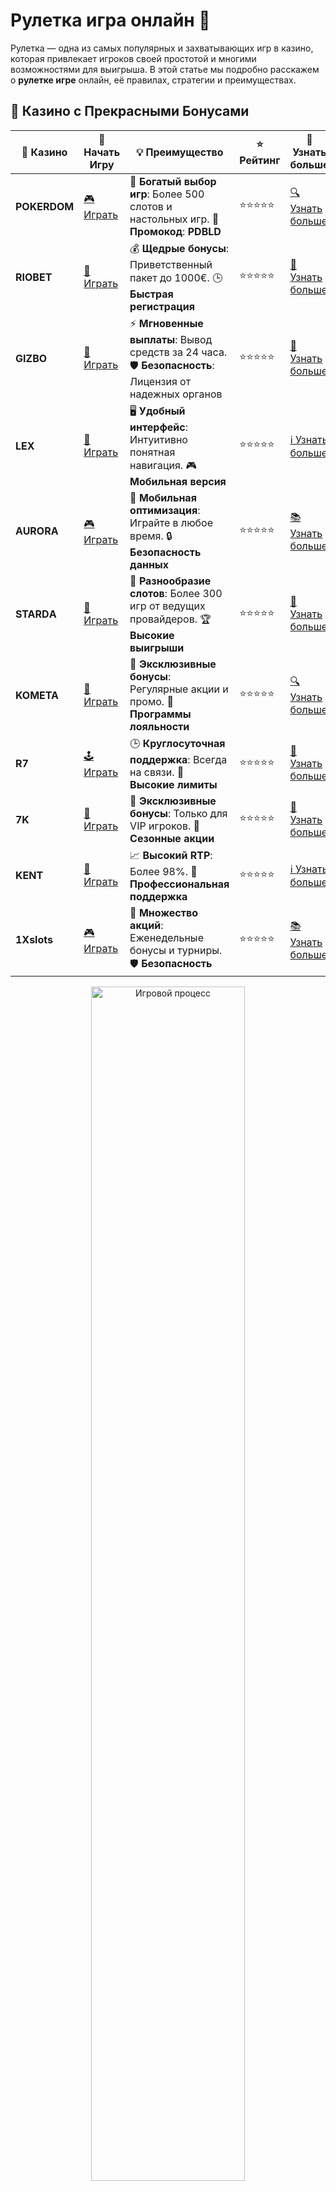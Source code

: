 # Рулетка игра онлайн 🎰

Рулетка — одна из самых популярных и захватывающих игр в казино, которая привлекает игроков своей простотой и многими возможностями для выигрыша. В этой статье мы подробно расскажем о **рулетке игре** онлайн, её правилах, стратегии и преимуществах.

## 🌟 Казино с Прекрасными Бонусами

| 🎲 **Казино** | 🔗 **Начать Игру** | 💡 **Преимущество** | ⭐ **Рейтинг** | 🔗 **Узнать больше** |
|--------------|---------------------|---------------------|----------------|----------------------|
| **POKERDOM**  | [🎮 Играть](https://brandplay.link/4k77v2yx) | 🎉 **Богатый выбор игр**: Более 500 слотов и настольных игр. 🎁 **Промокод**: **PDBLD** | ⭐⭐⭐⭐⭐ | [🔍 Узнать больше](https://brandplay.link/4k77v2yx) |
| **RIOBET**    | [🎰 Играть](https://brandplay.link/7xBLTPyj) | 💰 **Щедрые бонусы**: Приветственный пакет до 1000€. 🕒 **Быстрая регистрация** | ⭐⭐⭐⭐⭐ | [📖 Узнать больше](https://brandplay.link/7xBLTPyj) |
| **GIZBO**     | [🎲 Играть](https://brandplay.link/bprXw4YV) | ⚡ **Мгновенные выплаты**: Вывод средств за 24 часа. 🛡️ **Безопасность**: Лицензия от надежных органов | ⭐⭐⭐⭐⭐ | [📝 Узнать больше](https://brandplay.link/bprXw4YV) |
| **LEX**       | [🤑 Играть](https://brandplay.link/zW4hdDFV) | 🖥️ **Удобный интерфейс**: Интуитивно понятная навигация. 🎮 **Мобильная версия** | ⭐⭐⭐⭐⭐ | [ℹ️ Узнать больше](https://brandplay.link/zW4hdDFV) |
| **AURORA**    | [🎮 Играть](https://10trafic-stat2.com/click/668546556bcc6313411604bd/6766/13032/subaccount) | 📱 **Мобильная оптимизация**: Играйте в любое время. 🔒 **Безопасность данных** | ⭐⭐⭐⭐⭐ | [📚 Узнать больше](https://10trafic-stat2.com/click/668546556bcc6313411604bd/6766/13032/subaccount) |
| **STARDА**    | [🎯 Играть](https://brandplay.link/fB7xwRFL) | 🎰 **Разнообразие слотов**: Более 300 игр от ведущих провайдеров. 🏆 **Высокие выигрыши** | ⭐⭐⭐⭐⭐ | [🔎 Узнать больше](https://brandplay.link/fB7xwRFL) |
| **KOMETA**    | [🎰 Играть](https://brandplay.link/8ZymQJV8) | 🎁 **Эксклюзивные бонусы**: Регулярные акции и промо. 🔄 **Программы лояльности** | ⭐⭐⭐⭐⭐ | [🔍 Узнать больше](https://brandplay.link/8ZymQJV8) |
| **R7**        | [🕹️ Играть](https://brandplay.link/bMd3Yjsw) | 🕒 **Круглосуточная поддержка**: Всегда на связи. 💸 **Высокие лимиты** | ⭐⭐⭐⭐⭐ | [📖 Узнать больше](https://brandplay.link/bMd3Yjsw) |
| **7K**        | [🎲 Играть](https://brandplay.link/BvQyFShp) | 🌟 **Эксклюзивные бонусы**: Только для VIP игроков. 🎉 **Сезонные акции** | ⭐⭐⭐⭐⭐ | [📝 Узнать больше](https://brandplay.link/BvQyFShp) |
| **KENT**      | [🤑 Играть](https://brandplay.link/Fv2WP3js) | 📈 **Высокий RTP**: Более 98%. 💼 **Профессиональная поддержка** | ⭐⭐⭐⭐⭐ | [ℹ️ Узнать больше](https://brandplay.link/Fv2WP3js) |
| **1Xslots**   | [🎮 Играть](https://brandplay.link/hSB1khtr) | 🎉 **Множество акций**: Еженедельные бонусы и турниры. 🛡️ **Безопасность** | ⭐⭐⭐⭐⭐ | [📚 Узнать больше](https://brandplay.link/hSB1khtr) |

<div align="center"> <img src="https://i.pinimg.com/originals/1d/b3/25/1db325483acbe642c6d4e6fdd73a4988.gif" alt="Игровой процесс" width="70%"> </div>
---

## 🚀 Быстрые Выигрыши и Поддержка

| 🎲 **Казино** | 🔗 **Начать Игру** | 💡 **Преимущество** | ⭐ **Рейтинг** | 🔗 **Узнать больше** |
|--------------|---------------------|---------------------|----------------|----------------------|
| **GAMA**      | [🎯 Играть](https://brandplay.link/j6NMKsDz) | 🔍 **Интуитивный интерфейс**: Легкость использования. 🏅 **Престижные турниры** | ⭐⭐⭐⭐☆ | [🔎 Узнать больше](https://brandplay.link/j6NMKsDz) |
| **ONION**     | [🎰 Играть](https://brandplay.link/zBGRVpQ9) | 🤑 **Низкие ставки**: Идеально для начинающих. 🔄 **Быстрые выводы** | ⭐⭐⭐⭐☆ | [🔍 Узнать больше](https://brandplay.link/zBGRVpQ9) |
| **ЧЕМПИОН**   | [🕹️ Играть](https://temon-gter.cfd/go/lRq?p80412p304504pcc44t17455) | 🏅 **Лояльная программа**: Награды за активность. 🎁 **Ежемесячные бонусы** | ⭐⭐⭐⭐☆ | [📖 Узнать больше](https://temon-gter.cfd/go/lRq?p80412p304504pcc44t17455) |
| **VAVADA**    | [🎲 Играть](https://vavadapartner.pro/?promo=ea5c9275-6854-4505-94fc-95ab18221945-linkb2) | 🚀 **Быстрая регистрация**: Начните играть мгновенно. 🔐 **Безопасные транзакции** | ⭐⭐⭐⭐☆ | [📝 Узнать больше](https://vavadapartner.pro/?promo=ea5c9275-6854-4505-94fc-95ab18221945-linkb2) |
| **FRIENDS**   | [🤑 Играть](https://gofriends.mba/linkb2) | 🤝 **Социальные игры**: Играйте с друзьями. 🌐 **Мультиплатформенность** | ⭐⭐⭐⭐☆ | [ℹ️ Узнать больше](https://gofriends.mba/linkb2) |
| **1WIN**      | [🎮 Играть](https://brandplay.link/smXVpBbG) | 🏆 **Спортивные ставки**: Широкий выбор видов спорта. 💵 **Высокие коэффициенты** | ⭐⭐⭐⭐☆ | [📚 Узнать больше](https://brandplay.link/smXVpBbG) |
| **DRIP**      | [🎯 Играть](https://drp-ircp01.com/c07e6a3db) | 🌐 **Инновационные игры**: Новейшие игровые технологии. 🛡️ **Высокая безопасность** | ⭐⭐⭐⭐☆ | [🔎 Узнать больше](https://drp-ircp01.com/c07e6a3db) |
| **JOYCASINO** | [🎰 Играть](https://rpc30.call2me.pro/?/ru/registration?apkpop=0&partner=p24970p3291217pc98f) | 🎁 **Приятные бонусы**: Ежедневные акции и подарки. 🕹️ **Разнообразие игр** | ⭐⭐⭐⭐☆ | [🔍 Узнать больше](https://rpc30.call2me.pro/?/ru/registration?apkpop=0&partner=p24970p3291217pc98f) |
| **PLAYFORTUNA** | [🎮 Играть](https://fortunapromo.net/alt/playfortuna/registration?0dc4a9362a71feb7e3f165fb8e766f70) | 🎉 **Регулярные акции**: Бонусы, фриспины и многое другое. 🏅 **Турниры** | ⭐⭐⭐⭐☆ | [📚 Узнать больше](https://fortunapromo.net/alt/playfortuna/registration?0dc4a9362a71feb7e3f165fb8e766f70) |
| **SYKAA**     | [🤑 Играть](https://s-two-way.com/?source=linkb2&pid=30697) | 💸 **Доступные ставки**: Идеально для новичков. 🎁 **Щедрые бонусы** | ⭐⭐⭐⭐☆ | [🔍 Узнать больше](https://s-two-way.com/?source=linkb2&pid=30697) |

<div align="center"> <img src="https://i.pinimg.com/originals/1d/b3/25/1db325483acbe642c6d4e6fdd73a4988.gif" alt="Игровой процесс" width="70%"> </div>

![Рулетка](https://i.pinimg.com/originals/a9/29/6e/a9296ea1cf6a7c20a985e593451f0323.png)

## Что такое рулетка? 🎡

**Рулетка** — это классическая казино-игра, в которой игроки делают ставки на результаты вращения колеса с номерами и цветами. Когда колесо останавливается, шарик падает на один из номеров, и те, кто правильно предсказал его, выигрывают.

### Основные виды рулетки 🎯

1. **Европейская рулетка** 🇪🇺
   - Колесо содержит 37 номеров: от 0 до 36.
   - В этой версии есть только один ноль, что дает более выгодные условия для игрока по сравнению с американской рулеткой.

2. **Американская рулетка** 🇺🇸
   - Колесо содержит 38 номеров: от 0 до 36 и дополнительный номер 00.
   - Наличие дополнительного нуля делает эту версию менее выгодной для игрока.

3. **Французская рулетка** 🇫🇷
   - Практически идентична европейской, но с дополнительными правилами, которые могут увеличить шансы на выигрыш, например, "La Partage" или "En Prison".

## Как играть в рулетку онлайн? 🖥️

Играть в **рулетку онлайн** очень просто. Вот основные шаги, которые нужно выполнить:

1. **Выбор стола** 🏁
   - В зависимости от вашего бюджета и стратегии, выберите стол с подходящими ставками.

2. **Ставки** 💸
   - Разместите свои ставки на игровом поле. Вы можете ставить на отдельные числа, группы чисел, цвета (красный или черный), четность или нечетность.

3. **Крутим колесо** 🎡
   - После того как все ставки сделаны, крупье (или генератор случайных чисел в случае с онлайн-игрой) вращает колесо. Шарик будет двигаться по кругу и остановится на одном из номеров.

4. **Результат и выплаты** 💰
   - Если ваш прогноз оказался правильным, вы получите выплату в зависимости от типа ставки.

## Виды ставок в рулетке 🎲

1. **Прямой (на число)**: Ставка на конкретное число. При выигрыше выплата 35:1.
2. **Разделенная ставка (split)**: Ставка на два соседних числа. Выплата 17:1.
3. **Уличная ставка (street)**: Ставка на три числа. Выплата 11:1.
4. **Угловая ставка (corner)**: Ставка на четыре числа. Выплата 8:1.
5. **Двенадцатая ставка (dozen)**: Ставка на один из трех наборов из 12 чисел. Выплата 2:1.
6. **Красное/Черное, Четное/Нечетное**: Ставка на цвет или четность чисел. Выплата 1:1.

## Преимущества игры в рулетку онлайн 🏆

1. **Доступность** 🌍
   - Игра в рулетку доступна 24/7 на всех устройствах, включая мобильные телефоны и компьютеры.

2. **Разнообразие вариантов** 🎰
   - Онлайн-казино часто предлагают несколько типов рулетки, включая европейскую, американскую и французскую, с разными минимальными и максимальными ставками.

3. **Простой интерфейс** 👨‍💻
   - Виртуальная рулетка часто имеет удобный и интуитивно понятный интерфейс, который позволяет легко делать ставки и следить за результатами.

4. **Низкие ставки** 💵
   - Многие онлайн-казино позволяют играть с низкими ставками, что делает игру доступной для большинства игроков.

## Стратегии игры в рулетку 🎯

Хотя рулетка — это в первую очередь игра на удачу, существуют несколько стратегий, которые могут повысить шансы на выигрыш:

### 1. **Стратегия Мартингейла** 🔄
   - Это одна из самых известных стратегий, основанная на удвоении ставки после каждого проигрыша. Если вы выигрываете, ставка возвращается к начальной величине.

### 2. **Стратегия Фибоначчи** 🔢
   - В этой стратегии используется последовательность Фибоначчи для увеличения ставок. После каждого проигрыша ставка увеличивается согласно числам этой последовательности.

### 3. **Стратегия Д'Aлемберта** 📊
   - Стратегия предполагает увеличение ставки на одну единицу после проигрыша и уменьшение на одну единицу после выигрыша.

### 4. **Стратегия Пароли** 🎯
   - В этой стратегии игроки удваивают ставку после выигрыша, что позволяет им накапливать выигрыши и минимизировать потери.

## Советы для успешной игры в рулетку 💡

1. **Управление банкроллом** 💳: Устанавливайте лимиты для ставок и придерживайтесь их, чтобы избежать больших потерь.
2. **Играйте на низких ставках** 💰: Для начинающих игроков лучше выбирать столы с низкими ставками, чтобы продлить время игры.
3. **Пробуйте демо-версии** 🎮: В большинстве онлайн-казино есть демо-версии рулетки, которые позволяют практиковаться без риска потерять деньги.

## Заключение 🎉

**Рулетка** — это классическая и увлекательная игра, которая привлекает тысячи игроков по всему миру. Играйте онлайн и наслаждайтесь увлекательным процессом с возможностью выиграть реальные деньги. Независимо от того, выберете ли вы европейскую, американскую или французскую рулетку, всегда помните о стратегии и контроле за своими ставками.

Играйте в рулетку, наслаждайтесь процессом и удачи вам в выигрыше! 🎡💰
